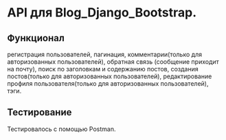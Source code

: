 # API для Blog_Django_Bootstrap. 
## Функционал 
регистрация пользователей, пагинация, комментарии(только для авторизованных пользователей), обратная связь (сообщение приходит на почту), поиск по заголовкам и содержанию постов, создания постов(только для авторизованных пользователей), редактирование профиля пользователя(только для авторизованных пользователей), тэги.
## Тестирование
Тестировалось с помощью Postman.
